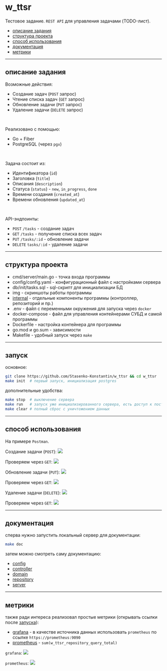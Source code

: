 # w_ttsr

Тестовое задание. `REST API` для управления задачами (TODO-лист).

- [описание задания](#описание-задания)
- [структура проекта](#структура-проекта)
- [способ использования](#способ-использования)
- [документация](#документация)
- [метрики](#метрики)

---

## описание задания

Возможные действия:
- Создание задач (`POST` запрос)
- Чтение списка задач (`GET` запрос)
- Обновление задачи (`PUT` запрос)
- Удаление задачи (`DELETE` запрос)

<br>

Реализовано с помощью:
- Go + Fiber
- PostgreSQL (через `pgx`)

<br>

Задача состоит из:
- Идентификатора (`id`)
- Заголовка (`title`)
- Описания (`description`)
- Статуса (`status`) - `new`, `in_progress`, `done`
- Времени создания (`created_at`)
- Времени обновления (`updated_at`)

<br>

API-эндпоинты:
- `POST` `/tasks` - создание задач
- `GET` `/tasks` - получение списка всех задач
- `PUT` `/tasks/:id` - обновление задачи
- `DELETE` `tasks/:id` - удаление задачи

---

## структура проекта

- cmd/server/main.go - точка входа программы
- config/config.yaml - конфигурационный файл с настройками сервера
- db/init/tasks.sql - sql-скрипт для инициализации БД
- img - скриншоты работы программы
- [internal](internal/README.md) - отдельные компоненты программы (контроллер, репозиторий  и пр.)
- .env - файл с переменными окружения для запуска через `docker`
- docker-compose - файл для управления контейнерами СУБД и самой программы
- Dockerfile - настройка контейнера для программы
- go.mod и go.sum - зависимости
- Makefile - удобный запуск через `make`

---

## запуск

основное:
```bash
git clone https://github.com/Stasenko-Konstantin/w_ttsr && cd w_ttsr
make init  # первый запуск, инициализация postgres
```

дополнительные удобства:
```bash
make stop  # выключение сервера
make run   # запуск уже инициализированного сервера, есть доступ к постоянным данным
make clear # полный сброс с уничтожением данных
```

---

## способ использования

На примере `Postman`.

Создание задачи (`POST`):
![](img/post.png)

Проверяем через `GET`:
![](img/get.png)

Обновление задачи (`PUT`):
![](img/put.png)

Проверяем через `GET`:
![](img/get2.png)

Удаление задачи (`DELETE`):
![](img/delete.png)

Проверяем через `GET`:
![](img/get3.png)

---

## документация

сперва нужно запустить локальный сервер для документации:
```bash
make doc
```

затем можно смотреть саму документацию:
- [config](http://localhost:6060/pkg/github.com/Stasenko-Konstantin/w_ttsr/internal/config/)
- [controller](http://localhost:6060/pkg/github.com/Stasenko-Konstantin/w_ttsr/internal/controller/)
- [domain](http://localhost:6060/pkg/github.com/Stasenko-Konstantin/w_ttsr/internal/domain/)
- [repository](http://localhost:6060/pkg/github.com/Stasenko-Konstantin/w_ttsr/internal/repository/)
- [server](http://localhost:6060/pkg/github.com/Stasenko-Konstantin/w_ttsr/internal/server/)

---

## метрики

также ради интереса реализовал простые метрики (открывать ссылки после [запуска](#запуск)):

- [grafana](http://localhost:3000/) - в качестве источника данных использовать `prometheus` по ссылке `https://prometheus:9090`
- [prometheus](http://localhost:9090/) - `sum(w_ttsr_repository_query_total)`

`grafana`:
![](img/grafana.png)

`prometheus`:
![](img/prometheus.png)